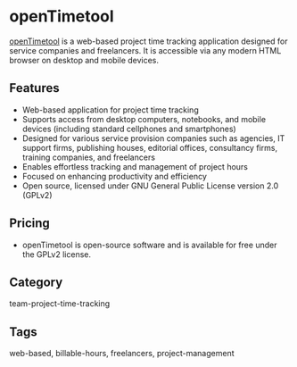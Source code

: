 # openTimetool

[openTimetool](https://medevel.com/opentimetool/) is a web-based project time tracking application designed for service companies and freelancers. It is accessible via any modern HTML browser on desktop and mobile devices.

## Features
- Web-based application for project time tracking
- Supports access from desktop computers, notebooks, and mobile devices (including standard cellphones and smartphones)
- Designed for various service provision companies such as agencies, IT support firms, publishing houses, editorial offices, consultancy firms, training companies, and freelancers
- Enables effortless tracking and management of project hours
- Focused on enhancing productivity and efficiency
- Open source, licensed under GNU General Public License version 2.0 (GPLv2)

## Pricing
- openTimetool is open-source software and is available for free under the GPLv2 license.

## Category
team-project-time-tracking

## Tags
web-based, billable-hours, freelancers, project-management
